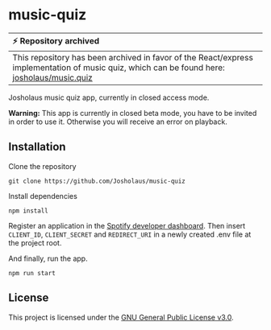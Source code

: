 # music-quiz

| :zap: Repository archived  |
|:---------------------------|
| This repository has been archived in favor of the React/express implementation of music quiz, which can be found here: [josholaus/music.quiz](https://github.com/josholaus/music-quiz)  |

Josholaus music quiz app, currently in closed access mode.

**Warning:** This app is currently in closed beta mode, you have to be invited in order to use it. Otherwise you will receive an error on playback.

## Installation

Clone the repository

```shell
git clone https://github.com/Josholaus/music-quiz
```

Install dependencies

```shell
npm install
```

Register an application in the [Spotify developer dashboard](https://developer.spotify.com/dashboard/login). Then insert `CLIENT_ID`, `CLIENT_SECRET` and `REDIRECT_URI` in a newly created .env file at the project root.

And finally, run the app.

```shell
npm run start
```

## License

This project is licensed under the [GNU General Public License v3.0](https://choosealicense.com/licenses/gpl-3.0/).
